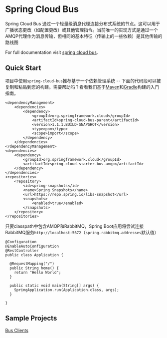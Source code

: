 # Spring Cloud Bus

Spring Cloud Bus 通过一个轻量级消息代理连接分布式系统的节点。这可以用于广播状态更改（如配置更改）或其他管理指令。当前唯一的实现方式是通过一个AMQP代理作为消息传输，但相同的基本特征（传输上的一些依赖）是其他传输的路线图

For full documentation visit [spring cloud bus](http://cloud.spring.io/spring-cloud-bus/).

## Quick Start

项目中使用`spring-cloud-bus`推荐基于一个依赖管理系统 -- 下面的代码段可以被复制和粘贴到您的构建。需要帮助吗？看看我们基于[Maven](http://spring.io/guides/gs/maven/)和[Gradle](http://spring.io/guides/gs/gradle/)构建的入门指南。

	<dependencyManagement>
	    <dependencies>
	        <dependency>
	            <groupId>org.springframework.cloud</groupId>
	            <artifactId>spring-cloud-bus-parent</artifactId>
	            <version>1.1.1.BUILD-SNAPSHOT</version>
	            <type>pom</type>
	            <scope>import</scope>
	        </dependency>
	    </dependencies>
	</dependencyManagement>
	<dependencies>
	    <dependency>
	        <groupId>org.springframework.cloud</groupId>
	        <artifactId>spring-cloud-starter-bus-amqp</artifactId>
	    </dependency>
	</dependencies>
	<repositories>
	    <repository>
	        <id>spring-snapshots</id>
	        <name>Spring Snapshots</name>
	        <url>https://repo.spring.io/libs-snapshot</url>
	        <snapshots>
	            <enabled>true</enabled>
	        </snapshots>
	    </repository>
	</repositories>

只要classpath中包含AMQP和RabbitMQ，Spring Boot应用将尝试连接RabbitMQ服务`http://localhost:5672`（`spring.rabbitmq.addresses`默认值）

	@Configuration
	@EnableAutoConfiguration
	@RestController
	public class Application {
	
	  @RequestMapping("/")
	  public String home() {
	    return "Hello World";
	  }
	
	  public static void main(String[] args) {
	    SpringApplication.run(Application.class, args);
	  }
	
	}
	
## Sample Projects

[Bus Clients](https://github.com/spring-cloud-samples/customers-stores)


